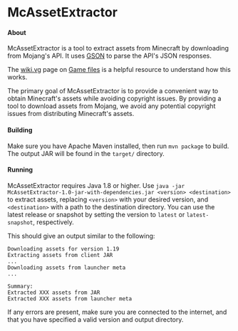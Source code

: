 # McAssetExtractor

#### About
McAssetExtractor is a tool to extract assets from Minecraft by
downloading from Mojang's API. It uses [GSON](https://github.com/google/gson)
to parse the API's JSON responses.

The [wiki.vg](https://wiki.vg) page on [Game files](https://wiki.vg/Game_files)
is a helpful resource to understand how this works.

The primary goal of McAssetExtractor is to provide a convenient way
to obtain Minecraft's assets while avoiding copyright issues. By
providing a tool to download assets from Mojang, we avoid any
potential copyright issues from distributing Minecraft's assets.

#### Building

Make sure you have Apache Maven installed, then run `mvn package`
to build. The output JAR will be found in the `target/` directory.

#### Running

McAssetExtractor requires Java 1.8 or higher. Use
`java -jar McAssetExtractor-1.0-jar-with-dependencies.jar <version> <destination>` to extract
assets, replacing `<version>` with your desired version, and
`<destination>` with a path to the destination directory.
You can use the latest release or snapshot by setting the version to
`latest` or `latest-snapshot`, respectively.

This should give an output similar to the following:
```
Downloading assets for version 1.19
Extracting assets from client JAR
...
Downloading assets from launcher meta
...

Summary:
Extracted XXX assets from JAR
Extracted XXX assets from launcher meta
```

If any errors are present, make sure you are connected to the
internet, and that you have specified a valid version and
output directory.
